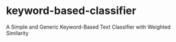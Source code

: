 # keyword-based-classifier
A Simple and Generic Keyword-Based Text Classifier with Weighted Similarity
